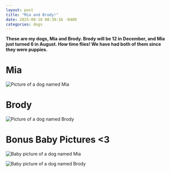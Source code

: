 ```yaml
---
layout: post
title: "Mia and Brody!"
date: 2025-09-18 08:39:16 -0400
categories: dogs
---
```


**These are my dogs, Mia and Brody. Brody will be 12 in December, and Mia just turned 6 in August. How time flies! We have had both of them since they were puppies.**

# Mia
![Picture of a dog named Mia]({{site.baseurl}}assets/img/dog-05.png "Picture of the dog Mia")

<!--<img src="https://dianabax.github.io/test-jekyll-20250915/assets/img/dog-05.png">-->

# Brody
![Picture of a dog named Brody]({{site.baseurl}}assets/img/dog-02.png "Picture of the dog Brody")
<!--img src="https://dianabax.github.io/test-jekyll-20250915/assets/img/dog-02.png">-->

# Bonus Baby Pictures <3
![Baby picture of a dog named Mia]({{site.baseurl}}assets/img/dog-06.jpg "Baby picture of the dog Mia")
<!--img src="https://dianabax.github.io/test-jekyll-20250915/assets/img/dog-06.JPG">-->

![Baby picture of a dog named Brody]({{site.baseurl}}assets/img/dog-07.jpg "Baby picture of the dog Brody")
<!--img src="https://dianabax.github.io/test-jekyll-20250915/assets/img/dog-07.JPG">-->
